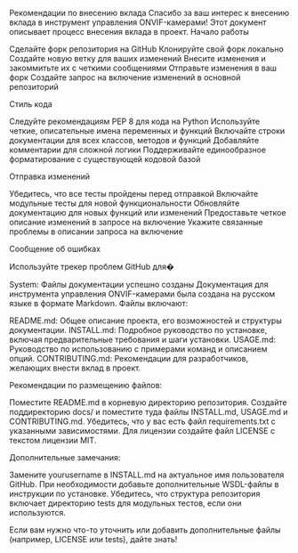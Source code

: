 Рекомендации по внесению вклада
Спасибо за ваш интерес к внесению вклада в инструмент управления ONVIF-камерами! Этот документ описывает процесс внесения вклада в проект.
Начало работы

Сделайте форк репозитория на GitHub
Клонируйте свой форк локально
Создайте новую ветку для ваших изменений
Внесите изменения и закоммитьте их с четкими сообщениями
Отправьте изменения в ваш форк
Создайте запрос на включение изменений в основной репозиторий

Стиль кода

Следуйте рекомендациям PEP 8 для кода на Python
Используйте четкие, описательные имена переменных и функций
Включайте строки документации для всех классов, методов и функций
Добавляйте комментарии для сложной логики
Поддерживайте единообразное форматирование с существующей кодовой базой

Отправка изменений

Убедитесь, что все тесты пройдены перед отправкой
Включайте модульные тесты для новой функциональности
Обновляйте документацию для новых функций или изменений
Предоставьте четкое описание изменений в запросе на включение
Укажите связанные проблемы в описании запроса на включение

Сообщение об ошибках

Используйте трекер проблем GitHub для�

System: Файлы документации успешно созданы
Документация для инструмента управления ONVIF-камерами была создана на русском языке в формате Markdown. Файлы включают:

README.md: Общее описание проекта, его возможностей и структуры документации.
INSTALL.md: Подробное руководство по установке, включая предварительные требования и шаги установки.
USAGE.md: Руководство по использованию с примерами команд и описанием опций.
CONTRIBUTING.md: Рекомендации для разработчиков, желающих внести вклад в проект.

Рекомендации по размещению файлов:

Поместите README.md в корневую директорию репозитория.
Создайте поддиректорию docs/ и поместите туда файлы INSTALL.md, USAGE.md и CONTRIBUTING.md.
Убедитесь, что у вас есть файл requirements.txt с указанными зависимостями.
Для лицензии создайте файл LICENSE с текстом лицензии MIT.

Дополнительные замечания:

Замените yourusername в INSTALL.md на актуальное имя пользователя GitHub.
При необходимости добавьте дополнительные WSDL-файлы в инструкции по установке.
Убедитесь, что структура репозитория включает директорию tests для модульных тестов, если они используются.

Если вам нужно что-то уточнить или добавить дополнительные файлы (например, LICENSE или tests), дайте знать!
